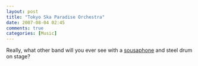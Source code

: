 ```yaml
---
layout: post
title: "Tokyo Ska Paradise Orchestra"
date: 2007-08-04 02:45
comments: true
categories: [Music]
---
```

Really, what other band will you ever see with a [sousaphone](http://en.wikipedia.org/wiki/Sousaphone) and steel drum on stage?

<object width="425" height="344"><param name="movie" value="http://www.youtube.com/v/R9dWMhSJq0c&hl=en&fs=1"></param><param name="allowFullScreen" value="true"></param><param name="allowscriptaccess" value="always"></param><embed src="http://www.youtube.com/v/R9dWMhSJq0c&hl=en&fs=1" type="application/x-shockwave-flash" allowscriptaccess="always" allowfullscreen="true" width="425" height="344"></embed></object>
